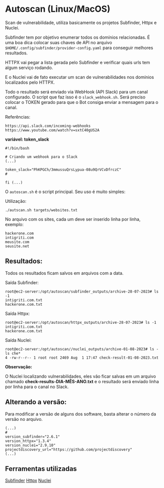 # Autoscan (Linux/MacOS)

Scan de vulnerabilidade, utiliza basicamente os projetos Subfinder, Httpx e Nuclei.

Subfinder tem por objetivo enumerar todos os domínios relacionadas. É uma boa dica colocar suas chaves de API no arquivo ```$HOME/.config/subfinder/provider-config.yaml``` para conseguir melhores resultados.

HTTPX vai pegar a lista gerada pelo Subfinder e verificar quais urls tem algum serviço rodando. 

E o Nuclei vai de fato executar um scan de vulnerabilidades nos domínios localizados pelo HTTPX. 

Todo o resultado será enviado via WebHook (API Slack) para um canal configurado.
O script que faz isso é o ```slack_webhook.sh```.
Será preciso colocar o TOKEN gerado para que o Bot consiga enviar a mensagem para o canal.

Referências:

```
https://api.slack.com/incoming-webhooks
https://www.youtube.com/watch?v=sxtC40gUS2A
```

**variável: token_slack**

``` 
#!/bin/bash

# Criando um webhook para o Slack
(...)

token_slack="PhKPGCh/3mmussuQrsLypua-08u9QrVCvDfrczC"
#

fi (...)
```

O ```autoscan.sh``` é o script principal. Seu uso é muito simples: 

Utilização:
```
./autscan.sh targets/websites.txt
```

No arquivo com os sites, cada um deve ser inserido linha por linha, exemplo:

```
hackerone.com
intigriti.com
meusite.com
seusite.net
```

## Resultados:

Todos os resultados ficam salvos em arquivos com a data.

Saída Subfinder:
```
root@ec2-server:/opt/autoscan/subfinder_outputs/archive-28-07-2023# ls -1
intigriti.com.txt
hackerone.com.txt
```

Saída Httpx:

```
root@ec2-server:/opt/autoscan/httpx_outputs/archive-28-07-2023# ls -1
intigriti.com.txt
hackerone.com.txt
```

Saída Nuclei:

```
root@ec2-server:/opt/autoscan//nuclei_outputs/archive-01-08-2023# ls -ls che*
4 -rw-r--r-- 1 root root 2469 Aug  1 17:47 check-result-01-08-2023.txt
```

**Observação:**

O Nuclei localizando vulnerabilidades, eles vão ficar salvas em um arquivo chamado **check-results-DIA-MÊS-ANO.txt** e o resultado será enviado linha por linha para o canal no Slack.


## Alterando a versão:

Para modificar a versão de alguns dos software, basta alterar o número da versão no arquivo.

```
(...)
#
version_subfinder="2.6.1"
version_httpx="1.3.4"
version_nuclei="2.9.10"
projectdiscovery_url="https://github.com/projectdiscovery"
(...)
```


## Ferramentas utilizadas

[Subfinder](https://github.com/projectdiscovery/subfinder)
[Httpx](https://github.com/projectdiscovery/httpx)
[Nuclei](https://github.com/projectdiscovery/nuclei)
